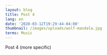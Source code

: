 ```yaml
---
layout: blog
title: Post 4
lang: en
date: '2020-03-12T19:29:44-04:00'
thumbnail: /images/uploads/wolf-mandala.jpg
terms: Music
---
```

Post 4 (more specific)
